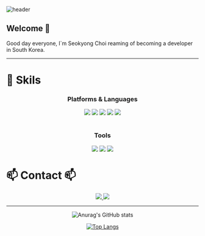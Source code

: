 ![header](https://capsule-render.vercel.app/api?type=waving&height=300&color=80B9AD&text=SeokYong%20Choi&section=header&textBg=false&fontColor=FEFBF6&fontAlign=60&fontAlignY=50)

<!--
**seokyongChoi/seokyongChoi** is a ✨ _special_ ✨ repository because its `README.md` (this file) appears on your GitHub profile.

Here are some ideas to get you started:
-->
## Welcome 👋
Good day everyone, I`m Seokyong Choi reaming of becoming a developer in South Korea.

-------------------------

<h1>💪 Skils </h1>

<h3 align="center">Platforms & Languages</h3>
<p align="center">
<img src="https://img.shields.io/badge/java-007396?style=for-the-badge&logo=OpenJDK&logoColor=white">
<img src="https://img.shields.io/badge/Javascript-ffb13b?style=for-the-badge&logo=javascript&logoColor=white"> 
<img src="https://img.shields.io/badge/spring-6DB33F?style=for-the-badge&logo=spring&logoColor=white">
<img src="https://img.shields.io/badge/oracle-F80000?style=for-the-badge&logo=oracle&logoColor=white">
<img src="https://img.shields.io/badge/springboot-6DB33F?style=for-the-badge&logo=springboot&logoColor=white">

  
<br>
<br>

<h3 align="center">Tools </h3>
<p align="center">
<img src="https://img.shields.io/badge/Eclipse IDE-2C2255?style=for-the-badge&logo=Eclipse&logoColor=white">
<img src="https://img.shields.io/badge/Intellij IDEA-000000?style=for-the-badge&logo=Intellij IDEA&logoColor=white">
<img src="https://img.shields.io/badge/visual studio code-007ACC?style=for-the-badge&logo=Visual Studio Code&logoColor=#007ACC">

<br>

<h1>📫 Contact 📫</h1>
<div align="center">
  <a href="https://velog.io/@yonglog">
    <img src="https://img.shields.io/badge/Velog-1EBC8F?style=for-the-badge&logo=velog&logoColor=white"/>
  </a>
  
  <a href="mailto:seok092600@gmail.com">
    <img src="https://img.shields.io/badge/seok092600@gmail.com-D14836?style=for-the-badge&logo=gmail&logoColor=white"/>
  </a>

-------------------------
![Anurag's GitHub stats](https://github-readme-stats.vercel.app/api?username=seokyongChoi&show_icons=true&theme=dark)

[![Top Langs](https://github-readme-stats.vercel.app/api/top-langs/?username=seokyongChoi&layout=compact)](https://github.com/seokyongChoi/github-readme-stats)


